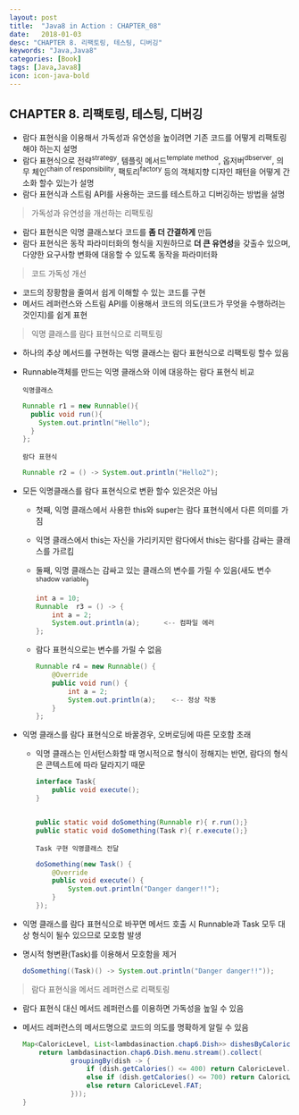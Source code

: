 ```yaml
---
layout: post
title:  "Java8 in Action : CHAPTER_08"
date:   2018-01-03
desc: "CHAPTER 8. 리팩토링, 테스팅, 디버깅"
keywords: "Java,Java8"
categories: [Book]
tags: [Java,Java8]
icon: icon-java-bold
---
```


## CHAPTER 8. 리팩토링, 테스팅, 디버깅

-	람다 표현식을 이용해서 가독성과 유연성을 높이려면 기존 코드를 어떻게 리팩토링 해야 하는지 설명
-	람다 표현식으로 전략<sup>strategy</sup>, 템플릿 메서드<sup>template method</sup>, 옵저버<sup>dbserver</sup>, 의무 체인<sup>chain of responsibility</sup>, 팩토리<sup>factory</sup> 등의 객체지향 디자인 패턴을 어떻게 간소화 할수 있는가 설명
-	람다 표현식과 스트림 API를 사용하는 코드를 테스트하고 디버깅하는 방법을 설명

> 가독성과 유연성을 개선하는 리팩토링

-	람다 표현식은 익명 클래스보다 코드를 <b>좀 더 간결하게</b> 만듬
-	람다 표현식은 동작 파라미터화의 형식을 지원하므로 <b>더 큰 유연성</b>을 갖출수 있으며, 다양한 요구사항 변화에 대응할 수 있도록 동작을 파라미터화

> 코드 가독성 개선

-	코드의 장황함을 줄여서 쉽게 이해할 수 있는 코드를 구현
-	메서드 레퍼런스와 스트림 API를 이용해서 코드의 의도(코드가 무엇을 수행하려는 것인지)를 쉽게 표현

> 익명 클래스를 람다 표현식으로 리팩토링

-	하나의 추상 메서드를 구현하는 익명 클래스는 람다 표현식으로 리팩토링 할수 있음
-	Runnable객체를 만드는 익명 클래스와 이에 대응하는 람다 표현식 비교

	`익명클래스`

	```java
	Runnable r1 = new Runnable(){
	  public void run(){
	    System.out.println("Hello");
	  }
	};
	```

	`람다 표현식`

	```java
	Runnable r2 = () -> System.out.println("Hello2");
	```

-	모든 익명클래스를 람다 표현식으로 변환 할수 있은것은 아님

	-	첫째, 익명 클래스에서 사용한 this와 super는 람다 표현식에서 다른 의미를 가짐
	-	익명 클래스에서 this는 자신을 가리키지만 람다에서 this는 람다를 감싸는 클래스를 가르킴
	-	둘째, 익명 클래스는 감싸고 있는 클래스의 변수를 가릴 수 있음(새도 변수<sup>shadow variable</sup>\)

		```java
		int a = 10;
		Runnable  r3 = () -> {
		    int a = 2;
		    System.out.println(a);      <-- 컴파일 에러
		};
		```

	-	람다 표현식으로는 변수를 가릴 수 없음

		```java
		Runnable r4 = new Runnable() {
		    @Override
		    public void run() {
		        int a = 2;
		        System.out.println(a);    <-- 정상 작동
		    }
		};
		```

-	익명 클래스를 람다 표현식으로 바꿀경우, 오버로딩에 따른 모호함 초래

	-	익명 클래스는 인서턴스화할 때 명시적으로 형식이 정해지는 반면, 람다의 형식은 콘텍스트에 따라 달라지기 때문

		```java
		interface Task{
		    public void execute();
		}


		public static void doSomething(Runnable r){ r.run();}
		public static void doSomething(Task r){ r.execute();}
		```

		`Task 구현 익명클래스 전달`

		```java
		doSomething(new Task() {
		    @Override
		    public void execute() {
		        System.out.println("Danger danger!!");
		    }
		});
		```

-	익명 클래스를 람다 표현식으로 바꾸면 메서드 호출 시 Runnable과 Task 모두 대상 형식이 될수 있으므로 모호함 발생

-	명시적 형변환(Task)를 이용해서 모호함을 제거

	```java
	doSomething((Task)() -> System.out.println("Danger danger!!"));
	```

> 람다 표현식을 메서드 레퍼런스로 리팩토링

-	람다 표현식 대신 메서드 레퍼런스를 이용하면 가독성을 높일 수 있음
-	메서드 레퍼런스의 메서드명으로 코드의 의도를 명확하게 알릴 수 있음

	```java
	Map<CaloricLevel, List<lambdasinaction.chap6.Dish>> dishesByCaloricLevel() {
	    return lambdasinaction.chap6.Dish.menu.stream().collect(
	            groupingBy(dish -> {
	                if (dish.getCalories() <= 400) return CaloricLevel.DIET;
	                else if (dish.getCalories() <= 700) return CaloricLevel.NORMAL;
	                else return CaloricLevel.FAT;
	            }));
	}
	```